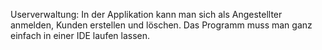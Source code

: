 Userverwaltung:
In der Applikation kann man sich als Angestellter anmelden, Kunden erstellen und löschen.
Das Programm muss man ganz einfach in einer IDE laufen lassen.